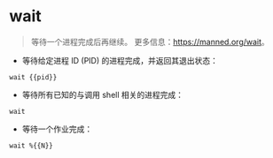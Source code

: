 # wait

> 等待一个进程完成后再继续。
> 更多信息：<https://manned.org/wait>。

- 等待给定进程 ID (PID) 的进程完成，并返回其退出状态：

`wait {{pid}}`

- 等待所有已知的与调用 shell 相关的进程完成：

`wait`

- 等待一个作业完成：

`wait %{{N}}`